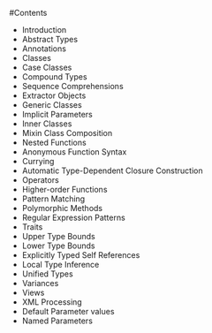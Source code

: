 #Contents

* Introduction
* Abstract Types
* Annotations
* Classes
* Case Classes
* Compound Types
* Sequence Comprehensions
* Extractor Objects
* Generic Classes
* Implicit Parameters
* Inner Classes
* Mixin Class Composition
* Nested Functions
* Anonymous Function Syntax
* Currying
* Automatic Type-Dependent Closure Construction
* Operators
* Higher-order Functions
* Pattern Matching
* Polymorphic Methods
* Regular Expression Patterns
* Traits
* Upper Type Bounds
* Lower Type Bounds
* Explicitly Typed Self References
* Local Type Inference
* Unified Types
* Variances
* Views
* XML Processing
* Default Parameter values
* Named Parameters
